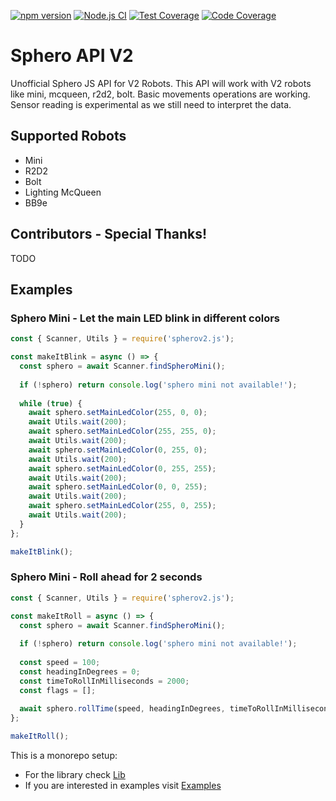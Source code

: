 [![npm version](https://img.shields.io/npm/v/spherov2.js.svg?style=flat)](https://www.npmjs.org/package/spherov2.js)
[![Node.js CI](https://github.com/helios-ag/spherov2.js/actions/workflows/node.js.yml/badge.svg)](https://github.com/helios-ag/spherov2.js/actions/workflows/node.js.yml)
[![Test Coverage](https://api.codeclimate.com/v1/badges/5c57b5d2addf2ea48c34/test_coverage)](https://codeclimate.com/github/igbopie/spherov2.js/test_coverage)
[![Code Coverage](https://qlty.sh/gh/helios-ag/projects/spherov2.js/coverage.svg)](https://qlty.sh/gh/helios-ag/projects/spherov2.js)


# Sphero API V2

Unofficial Sphero JS API for V2 Robots. This API will work with V2 robots like mini, mcqueen, r2d2, bolt. Basic movements operations are working. Sensor reading is experimental as we still need to interpret the data.

## Supported Robots

* Mini
* R2D2
* Bolt
* Lighting McQueen
* BB9e

## Contributors - Special Thanks!

TODO

## Examples

### Sphero Mini - Let the main LED blink in different colors

```javascript
const { Scanner, Utils } = require('spherov2.js');

const makeItBlink = async () => {
  const sphero = await Scanner.findSpheroMini();
  
  if (!sphero) return console.log('sphero mini not available!');
  
  while (true) {
    await sphero.setMainLedColor(255, 0, 0);
    await Utils.wait(200);
    await sphero.setMainLedColor(255, 255, 0);
    await Utils.wait(200);
    await sphero.setMainLedColor(0, 255, 0);
    await Utils.wait(200);
    await sphero.setMainLedColor(0, 255, 255);
    await Utils.wait(200);
    await sphero.setMainLedColor(0, 0, 255);
    await Utils.wait(200);
    await sphero.setMainLedColor(255, 0, 255);
    await Utils.wait(200);
  }
};

makeItBlink();
```

### Sphero Mini - Roll ahead for 2 seconds
```javascript
const { Scanner, Utils } = require('spherov2.js');

const makeItRoll = async () => {
  const sphero = await Scanner.findSpheroMini();
  
  if (!sphero) return console.log('sphero mini not available!');
  
  const speed = 100;
  const headingInDegrees = 0;
  const timeToRollInMilliseconds = 2000;
  const flags = [];
  
  await sphero.rollTime(speed, headingInDegrees, timeToRollInMilliseconds, flags);
};

makeItRoll();
```


This is a monorepo setup: 

* For the library check [Lib](./lib)
* If you are interested in examples visit [Examples](./examples)
